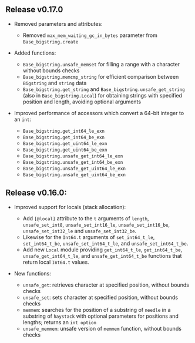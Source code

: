 ## Release v0.17.0

- Removed parameters and attributes:
  * Removed `max_mem_waiting_gc_in_bytes` parameter from `Base_bigstring.create`

- Added functions:
  * `Base_bigstring.unsafe_memset` for filling a range with a character without bounds checks
  * `Base_bigstring.memcmp_string` for efficient comparison between `Bigstring` and `string` data
  * `Base_bigstring.get_string` and `Base_bigstring.unsafe_get_string` (also in `Base_bigstring.Local`) for obtaining strings with specified position and length, avoiding optional arguments

- Improved performance of accessors which convert a 64-bit integer to an `int`:
  * `Base_bigstring.get_int64_le_exn`
  * `Base_bigstring.get_int64_be_exn`
  * `Base_bigstring.get_uint64_le_exn`
  * `Base_bigstring.get_uint64_be_exn`
  * `Base_bigstring.unsafe_get_int64_le_exn`
  * `Base_bigstring.unsafe_get_int64_be_exn`
  * `Base_bigstring.unsafe_get_uint64_le_exn`
  * `Base_bigstring.unsafe_get_uint64_be_exn`

## Release v0.16.0:

- Improved support for locals (stack allocation):
  * Add `[@local]` attribute to the `t` arguments of `length`, `unsafe_set_int8`,
    `unsafe_set_int16_le`, `unsafe_set_int16_be`, `unsafe_set_int32_le` and
    `unsafe_set_int32_be`.
  * Likewise for the `Int64.t` arguments of `set_int64_t_le`, `set_int64_t_be`,
    `unsafe_set_int64_t_le`, and `unsafe_set_int64_t_be`.
  * Add new `Local` module providing `get_int64_t_le`, `get_int64_t_be`,
    `unsafe_get_int64_t_le`, and `unsafe_get_int64_t_be` functions that return
    local `Int64.t` values.

- New functions:
  * `unsafe_get`: retrieves character at specified position, without bounds checks
  * `unsafe_set`: sets character at specified position, without bounds checks
  * `memmem`: searches for the position of a substring of `needle` in a substring of
    `haystack` with optional parameters for positions and lengths; returns an `int option`
  * `unsafe_memmem`: unsafe version of `memmem` function, without bounds checks
